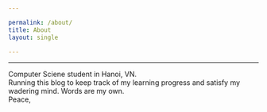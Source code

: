 ```yaml
---

permalink: /about/
title: About
layout: single

---
```


---
Computer Sciene student in Hanoi, VN.  
Running this blog to keep track of my learning progress and satisfy my wadering mind. Words are my own.  
Peace,
